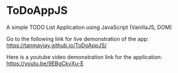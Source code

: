 # ToDoAppJS

A simple TODO List Application using JavaScript (VanillaJS, DOM)

Go to the following link for live demonstration of the app:
https://tanmayjay.github.io/ToDoAppJS/

Here is a youtube video demonstration link for the application:
https://youtu.be/9EBgCkvXu-E
